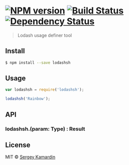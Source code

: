 #  [![NPM version][npm-image]][npm-url] [![Build Status][travis-image]][travis-url] [![Dependency Status][daviddm-image]][daviddm-url]

> Lodash usage definer tool 


## Install

```sh
$ npm install --save lodashsh
```


## Usage

```js
var lodashsh = require('lodashsh');

lodashsh('Rainbow');
```


## API

### lodashsh.<method>(param: Type) : Result


## License

MIT © [Sergey Kamardin](https://github.com/gobwas)


[npm-image]: https://badge.fury.io/js/lodashsh.svg
[npm-url]: https://npmjs.org/package/lodashsh
[travis-image]: https://travis-ci.org/gobwas/lodashsh.svg?branch=master
[travis-url]: https://travis-ci.org/gobwas/lodashsh
[daviddm-image]: https://david-dm.org/gobwas/lodashsh.svg?theme=shields.io
[daviddm-url]: https://david-dm.org/gobwas/lodashsh